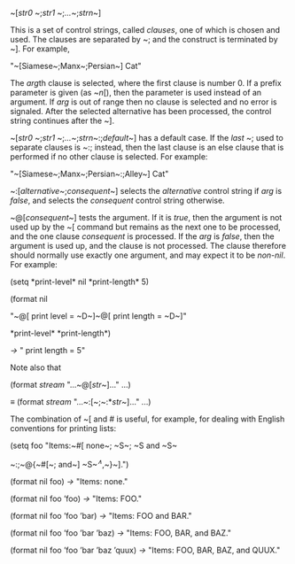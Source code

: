  



~[*str0* ~;*str1* ~;*...*~;*strn*~] 



This is a set of control strings, called *clauses*, one of which is chosen and used. The clauses are separated by ~; and the construct is terminated by ~]. For example, 



"~[Siamese~;Manx~;Persian~] Cat" 



The *arg*th clause is selected, where the first clause is number 0. If a prefix parameter is given (as ~*n*[), then the parameter is used instead of an argument. If *arg* is out of range then no clause is selected and no error is signaled. After the selected alternative has been processed, the control string continues after the ~]. 



~[*str0* ~;*str1* ~;*...*~;*strn*~:;*default*~] has a default case. If the *last* ~; used to separate clauses is ~:; instead, then the last clause is an else clause that is performed if no other clause is selected. For example: 



"~[Siamese~;Manx~;Persian~:;Alley~] Cat" 



~:[*alternative*~;*consequent*~] selects the *alternative* control string if *arg* is *false*, and selects the *consequent* control string otherwise. 



~@[*consequent*~] tests the argument. If it is *true*, then the argument is not used up by the ~[ command but remains as the next one to be processed, and the one clause *consequent* is processed. If the *arg* is *false*, then the argument is used up, and the clause is not processed. The clause therefore should normally use exactly one argument, and may expect it to be *non-nil*. For example: 



(setq \*print-level\* nil \*print-length\* 5) 



(format nil 



"~@[ print level = ~D~]~@[ print length = ~D~]" 



\*print-level\* \*print-length\*) 



*→* " print length = 5" 



Note also that 



(format *stream* "...~@[*str*~]..." ...) 



*≡* (format *stream* "...~:[~;~:\**str*~]..." ...) 



The combination of ~[ and # is useful, for example, for dealing with English conventions for printing lists: 



(setq foo "Items:~#[ none~; ~S~; ~S and ~S~ 



~:;~@\{~#[~; and~] ~S~<i><sup>∧</sup></i>,~\}~].") 







 



 



(format nil foo) *→* "Items: none." 



(format nil foo ’foo) *→* "Items: FOO." 



(format nil foo ’foo ’bar) *→* "Items: FOO and BAR." 



(format nil foo ’foo ’bar ’baz) *→* "Items: FOO, BAR, and BAZ." 



(format nil foo ’foo ’bar ’baz ’quux) *→* "Items: FOO, BAR, BAZ, and QUUX." 



